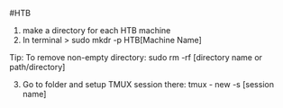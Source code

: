 #HTB 

1. make a directory for each HTB machine 
2.  In terminal > sudo mkdr -p HTB\[Machine Name]

Tip: To remove non-empty directory: sudo rm -rf \[directory name or path/directory]

3. Go to folder and setup TMUX session there: tmux - new -s \[session name]
